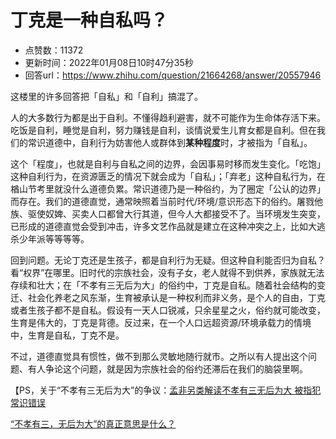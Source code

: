 # 丁克是一种自私吗？
- 点赞数：11372
- 更新时间：2022年01月08日10时47分35秒
- 回答url：https://www.zhihu.com/question/21664268/answer/20557946
<body>
 <p data-pid="sjQmiDRd">这楼里的许多回答把「自私」和「自利」搞混了。</p>
 <p data-pid="jRXpKIBP">人的大多数行为都是出于自利。不懂得趋利避害，就不可能作为生命体存活下来。吃饭是自利，睡觉是自利，努力赚钱是自利，谈情说爱生儿育女都是自利。但在我们的常识道德中，自利行为妨害他人或群体到<b>某种程度</b>时，才被指为「自私」。</p>
 <p data-pid="Nkh0xMhb">这个「程度」，也就是自利与自私之间的边界，会因事易时移而发生变化。「吃饱」这种自利行为，在资源匮乏的情况下就会成为「自私」；「弃老」这种自私行为，在楢山节考里就没什么道德负累。常识道德乃是一种俗约，为了圈定「公认的边界」而存在。我们的道德直觉，通常映照着当前时代/环境/意识形态下的俗约。屠戮他族、驱使奴婢、买卖人口都曾大行其道，但今人大都接受不了。当环境发生突变，已形成的道德直觉会受到冲击，许多文艺作品就是建立在这种冲突之上，比如大逃杀少年派等等等等。</p>
 <p data-pid="h2uUyBRO">回到问题。无论丁克还是生孩子，都是自利行为无疑。但这种自利能否归为自私？看“权界”在哪里。旧时代的宗族社会，没有子女，老人就得不到供养，家族就无法存续和壮大；在「不孝有三无后为大」的俗约中，丁克是自私。随着社会结构的变迁、社会化养老之风东渐，生育被承认是一种权利而非义务，是个人的自由，丁克或者生孩子都不是自私。假设有一天人口锐减，只余星星之火，俗约就可能改变，生育是伟大的，丁克是背德。反过来，在一个人口远超资源/环境承载力的情境中，生育是自私，丁克不是。</p>
 <p data-pid="mCmRmKCb">不过，道德直觉具有惯性，做不到那么灵敏地随行就市。之所以有人提出这个问题、有人争论这个问题，就是因为宗族社会的俗约还滞后在我们的脑袋里啊。</p>
 <p data-pid="baQoSJHm">【PS，关于“不孝有三无后为大”的争议：<a href="https://link.zhihu.com/?target=http%3A//js.ifeng.com/news/detail_2014_03/03/1924606_0.shtml" class=" wrap external" target="_blank" rel="nofollow noreferrer">孟非另类解读不孝有三无后为大 被指犯常识错误</a></p><a data-draft-node="block" data-draft-type="link-card" href="https://www.zhihu.com/question/21070003/answer/217139157" class="internal">“不孝有三，无后为大”的真正意思是什么？</a>
 <p></p>
</body>